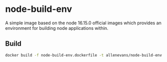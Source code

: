 # node-build-env

A simple image based on the node 16.15.0 official images which provides an environment for building node applications within.

## Build
```bash
docker build -f node-build-env.dockerfile -t allenevans/node-build-env.dockerfile:16.15.0 -t allenevans/node-build-env.dockerfile:latest .
```
